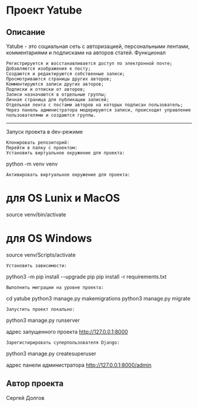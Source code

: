 # Проект Yatube
## Описание

Yatube - это социальная сеть с авторизацией, персональными лентами, комментариями и подписками на авторов статей.
Функционал

    Регистрируется и восстанавливается доступ по электронной почте;
    Добавляются изображения к посту;
    Создаются и редактируются собственные записи;
    Просмотриваются страницы других авторов;
    Комментируются записи других авторов;
    Подписки и отписки от авторов;
    Записи назначаются в отдельные группы;
    Личная страница для публикации записей;
    Отдельная лента с постами авторов на которых подписан пользователь;
    Через панель администратора модерируются записи, происходит управление пользователями и создаются группы.
-------
Запуск проекта в dev-режиме

    Клонировать репозиторий:
    Перейти в папку с проектом:
    Установить виртуальное окружение для проекта:

python -m venv venv

    Активировать виртуальное окружение для проекта:

# для OS Lunix и MacOS
source venv/bin/activate

# для OS Windows
source venv/Scripts/activate

    Установить зависимости:

python3 -m pip install --upgrade pip
pip install -r requirements.txt

    Выполнить миграции на уровне проекта:

cd yatube
python3 manage.py makemigrations
python3 manage.py migrate

    Запустить проект локально:

python3 manage.py runserver

адрес запущенного проекта
http://127.0.0.1:8000

    Зарегистирировать суперпользователя Django:

python3 manage.py createsuperuser

адрес панели администратора
http://127.0.0.1:8000/admin

## Автор проекта

Сергей Долгов
